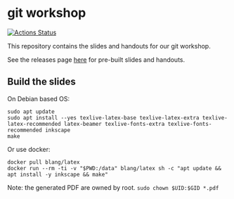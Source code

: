 # git workshop

[![Actions Status](https://github.com/segfault-trainings/gitworkshop/workflows/CI/badge.svg)](https://github.com/segfault-trainings/gitworkshop/actions)

This repository contains the slides and handouts for our git workshop.

See the releases page [here](https://github.com/segfault-trainings/gitworkshop/releases) for pre-built slides and handouts.


## Build the slides

On Debian based OS:

```
sudo apt update
sudo apt install --yes texlive-latex-base texlive-latex-extra texlive-latex-recommended latex-beamer texlive-fonts-extra texlive-fonts-recommended inkscape
make
```

Or use docker:

```
docker pull blang/latex
docker run --rm -ti -v "$PWD:/data" blang/latex sh -c "apt update && apt install -y inkscape && make"
```

Note: the generated PDF are owned by root. `sudo chown $UID:$GID *.pdf`
